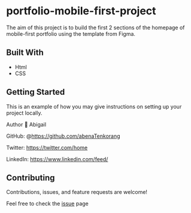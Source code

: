 
# portfolio-mobile-first-project

The aim of this project is to build the first 2 sections of the homepage of mobile-first portfolio using the template from Figma.
 ## Built With
 * Html
 * CSS

 ## Getting Started
 This is an example of how you may give instructions on setting up your project locally. 

Author
 👤 Abigail

GitHub: @https://github.com/abenaTenkorang

Twitter: https://twitter.com/home

LinkedIn: https://www.linkedin.com/feed/


 ## Contributing
 Contributions, issues, and feature requests are welcome!

Feel free to check the [issue](https://github.com/abenaTenkorang/Hello-World/issues) page

